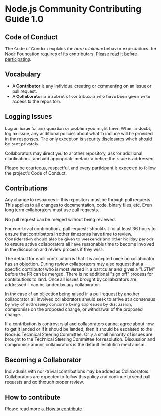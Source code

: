 # Node.js Community Contributing Guide 1.0

## Code of Conduct

The Code of Conduct explains the *bare minimum* behavior
expectations the Node Foundation requires of its contributors.
[Please read it before participating](https://github.com/nodejs/admin/blob/master/CODE_OF_CONDUCT.md).

## Vocabulary

* A **Contributor** is any individual creating or commenting on an issue or pull request.
* A **Collaborator** is a subset of contributors who have been given write access to the repository.

## Logging Issues

Log an issue for any question or problem you might have. When in doubt, log an issue,
any additional policies about what to include will be provided in the responses. The only
exception is security disclosures which should be sent privately.

Collaborators may direct you to another repository, ask for additional clarifications, and
add appropriate metadata before the issue is addressed.

Please be courteous, respectful, and every participant is expected to follow the
project's Code of Conduct.

## Contributions

Any change to resources in this repository must be through pull requests. This applies to all changes
to documentation, code, binary files, etc. Even long term collaborators must use
pull requests.

No pull request can be merged without being reviewed.

For non-trivial contributions, pull requests should sit for at least 36 hours to ensure that
contributors in other timezones have time to review. Consideration should also be given to
weekends and other holiday periods to ensure active collaborators all have reasonable time to
become involved in the discussion and review process if they wish.

The default for each contribution is that it is accepted once no collaborator has an objection.
During review collaborators may also request that a specific contributor who is most versed in a
particular area gives a "LGTM" before the PR can be merged. There is no additional "sign off"
process for contributions to land. Once all issues brought by collaborators are addressed it can
be landed by any collaborator.

In the case of an objection being raised in a pull request by another collaborator, all involved
collaborators should seek to arrive at a consensus by way of addressing concerns being expressed
by discussion, compromise on the proposed change, or withdrawal of the proposed change.

If a contribution is controversial and collaborators cannot agree about how to
get it landed or if it should be landed, then it should be escalated to the
[Node.js Technical Steering Committee](https://github.com/nodejs/tsc). Only a
small minority of issues are brought to the Technical Steering Committee for
resolution. Discussion and compromise among collaborators is the default
resolution mechanism.

## Becoming a Collaborator

Individuals with non-trivial contributions may be added as Collaborators.
Collaborators are expected to follow this policy and continue to send pull
requests and go through proper review.

## How to contribute

Please read more at [How to contribute](/README.md)

